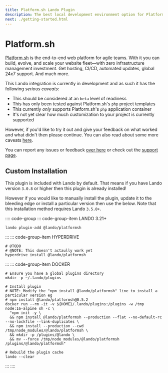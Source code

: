 ```yaml
---
title: Platform.sh Lando Plugin
description: The best local development environment option for Platform.sh, the fastest way to build modern web apps.
next: ./getting-started.html
---
```


# Platform.sh

[Platform.sh](https://platform.sh/) is the end-to-end web platform for agile teams. With it you can build, evolve, and scale your website fleet—with zero infrastructure management investment. Get hosting, CI/CD, automated updates, global 24x7 support. And much more.

This Lando integration is currently in development and as such it has the following _serious caveats_:

* This should be considered at an `beta` level of readiness
* This has only been tested against Platform.sh's `php` project templates
* This currently _only_ supports Platform.sh's `php` application container
* It's not yet clear how much customization to your project is currently supported

However, if you'd like to try it out and give your feedback on what worked and what didn't then please continue. You can also read about some more caveats [here](./caveats.md).

You can report any issues or feedback [over here](https://github.com/lando/platformsh/issues/new/choose) or check out the [support page](./support.md).

## Custom Installation

This plugin is included with Lando by default. That means if you have Lando version `3.0.8` or higher then this plugin is already installed!

However if you would like to manually install the plugin, update it to the bleeding edge or install a particular version then use the below. Note that this installation method requires Lando `3.5.0+`.

:::: code-group
::: code-group-item LANDO 3.21+
```bash:no-line-numbers
lando plugin-add @lando/platformsh
```
:::
::: code-group-item HYPERDRIVE
```bash:no-line-numbers
# @TODO
# @NOTE: This doesn't actaully work yet
hyperdrive install @lando/platformsh
```
:::
::: code-group-item DOCKER
```bash:no-line-numbers
# Ensure you have a global plugins directory
mkdir -p ~/.lando/plugins

# Install plugin
# NOTE: Modify the "npm install @lando/platformsh" line to install a particular version eg
# npm install @lando/platformsh@0.5.2
docker run --rm -it -v ${HOME}/.lando/plugins:/plugins -w /tmp node:16-alpine sh -c \
  "npm init -y \
  && npm install @lando/platformsh --production --flat --no-default-rc --no-lockfile --link-duplicates \
  && npm install --production --cwd /tmp/node_modules/@lando/platformsh \
  && mkdir -p /plugins/@lando \
  && mv --force /tmp/node_modules/@lando/platformsh /plugins/@lando/platformsh"

# Rebuild the plugin cache
lando --clear
```
:::
::::
